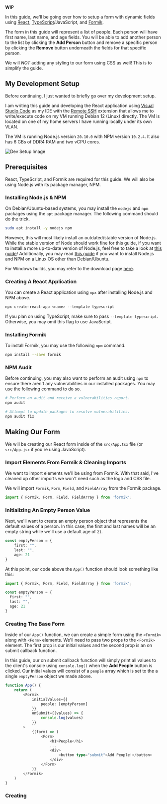 **WIP**

In this guide, we'll be going over how to setup a form with dynamic fields using [React](https://react.dev/), [TypeScript](https://www.typescriptlang.org/)/JavaScript, and [Formik](https://formik.org/).

The form in this guide will represent a list of people. Each person will have first name, last name, and age fields. You will be able to add another person to the list by clicking the **Add Person** button and remove a specific person by clicking the **Remove** button underneath the fields for that specific person.

We will *NOT* adding any styling to our form using CSS as well! This is to simplify the guide.

## My Development Setup
Before continuing, I just wanted to briefly go over my development setup.

I am writing this guide and developing the React application using [Visual Studio Code](https://code.visualstudio.com/) as my IDE with the [Remote SSH](https://code.visualstudio.com/docs/remote/ssh) extension that allows me to write/execute code on my VM running Debian 12 (Linux) directly. The VM is located on one of my home servers I have running locally under its own VLAN.

The VM is running Node.js version `20.10.0` with NPM version `10.2.4`. It also has 6 GBs of DDR4 RAM and two vCPU cores.

![Dev Setup Image](https://raw.githubusercontent.com/deaconn-net/react-form-with-dynamic-fields-and-formik/images/devsetup.png)

## Prerequisites
React, TypeScript, and Formik are required for this guide. We will also be using Node.js with its package manager, NPM.

### Installing Node.js & NPM
On Debian/Ubuntu-based systems, you may install the `nodejs` and `npm` packages using the `apt` package manager. The following command should do the trick.

```bash
sudo apt install -y nodejs npm
```

However, this will most likely install an outdated/stable version of Node.js. While the stable version of Node should work fine for this guide, if you want to install a more up-to-date version of Node.js, feel free to take a look at [this guide](https://github.com/nodesource/distributions?tab=readme-ov-file#nodejs)! Additionally, you may read [this guide](https://nodejs.org/en/download/package-manager#debian-and-ubuntu-based-linux-distributions) if you want to install Node.js and NPM on a Linux OS other than Debian/Ubuntu.

For Windows builds, you may refer to the download page [here](https://nodejs.org/en/download).

### Creating A React Application
You can create a React application using `npx` after installing Node.js and NPM above.

```bash
npx create-react-app <name> --template typescript
```

If you plan on using TypeScript, make sure to pass `--template typescript`. Otherwise, you may omit this flag to use JavaScript.

### Installing Formik
To install Formik, you may use the following `npm` command.

```bash
npm install --save formik
```

### NPM Audit
Before continuing, you may also want to perform an audit using `npm` to ensure there aren't any vulnerabilities in our installed packages. You may use the following command to do so.

```bash
# Perform an audit and receive a vulnerabilities report.
npm audit

# Attempt to update packages to resolve vulnerabilities.
npm audit fix
```

## Making Our Form
We will be creating our React form inside of the `src/App.tsx` file (or `src/App.jsx` if you're using JavaScript).

### Import Elements From Formik & Cleaning Imports
We want to import elements we'll be using from Formik. With that said, I've cleaned up other imports we won't need such as the logo and CSS file.

We will import `Formik`, `Form`, `Field`, and `FieldArray` from the Formik package.

```ts
import { Formik, Form, Field, FieldArray } from 'formik';
```

### Initializing An Empty Person Value
Next, we'll want to create an empty person object that represents the default values of a person. In this case, the first and last names will be an empty string while we'll use a default age of `21`.

```ts
const emptyPerson = {
    first: "",
    last: "",
    age: 21
}
```

At this point, our code above the `App()` function should look something like this:

```ts
import { Formik, Form, Field, FieldArray } from 'formik';

const emptyPerson = {
  first: "",
  last: "",
  age: 21
}
```

### Creating The Base Form
Inside of our `App()` function, we can create a simple form using the `<Formik>` along with `<Form>` elements. We'll need to pass two props to the `<Formik>` element. The first prop is our initial values and the second prop is an on submit callback function.

In this guide, our on submit callback function will simply print all values to the client's console using `console.log()` when the **Add People** button is clicked. Our initial values will consist of a `people` array which is set to the a single `emptyPerson` object we made above.

```ts
function App() {
    return (
        <Formik
            initialValues={{
                people: [emptyPerson]
            }}
            onSubmit={(values) => {
                console.log(values)
            }}
        >
            {(form) => (
                <Form>
                    <h1>People</h1>
                    ...
                    <div>
                        <button type="submit">Add People!</button>
                    </div>
                </Form>
            )}
        </Formik>
    )
}
```

### Creating 
